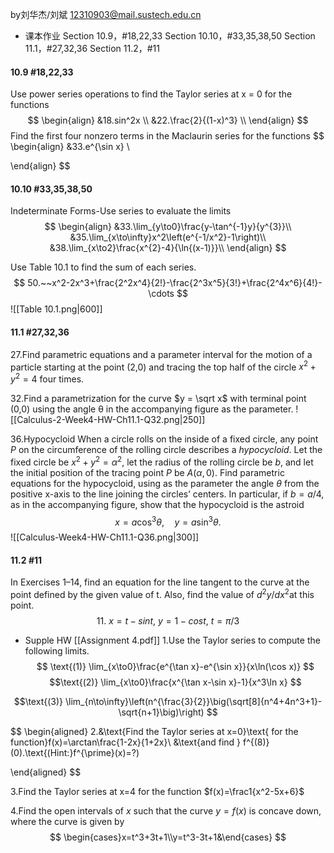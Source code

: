 by刘华杰/刘斌 12310903@mail.sustech.edu.cn
- 课本作业
   Section 10.9，#18,22,33   Section 10.10，#33,35,38,50
   Section 11.1，#27,32,36   Section 11.2，#11
 #### 10.9 #18,22,33
Use power series operations to find the Taylor series at x = 0 for the functions
$$
\begin{align}
&18.sin^2x \\
&22.\frac{2}{(1-x)^3} \\
\end{align}
$$
Find the first four nonzero terms in the Maclaurin series for the functions
$$
\begin{align}
&33.e^{\sin x} \\

\end{align}
$$


<div class="page-break" style="page-break-before: always;"></div>

 #### 10.10 #33,35,38,50
Indeterminate Forms-Use series to evaluate the limits
$$
\begin{align}
&33.\lim_{y\to0}\frac{y-\tan^{-1}y}{y^{3}}\\
&35.\lim_{x\to\infty}x^2\left(e^{-1/x^2}-1\right)\\
&38.\lim_{x\to2}\frac{x^{2}-4}{\ln{(x-1)}}\\
\end{align}
$$
<div class="page-break" style="page-break-before: always;"></div>

Use Table 10.1 to find the sum of each series.
$$
50.~~x^2-2x^3+\frac{2^2x^4}{2!}-\frac{2^3x^5}{3!}+\frac{2^4x^6}{4!}-\cdots
$$
 ![[Table 10.1.png|600]]
 
<div class="page-break" style="page-break-before: always;"></div>

  #### 11.1 #27,32,36
27.Find parametric equations and a parameter interval for the motion of a particle starting at the point (2,0) and tracing the top half of the circle $x^2+y^2=4$ four times.


32.Find a parametrization for the curve $y = \sqrt x$ with terminal point (0,0) using the angle θ in the accompanying figure as the parameter.
![[Calculus-2-Week4-HW-Ch11.1-Q32.png|250]]

<div class="page-break" style="page-break-before: always;"></div>

 36.Hypocycloid When a circle rolls on the inside of a fixed circle, any point $P$ on the circumference of the rolling circle describes a $hypocycloid.$ Let the fixed circle be $x^2+y^2=\alpha^2$, let the radius of the rolling circle be $b$, and let the initial position of the tracing point $P$ be $A(\alpha,0).$ Find parametric equations for the hypocycloid, using as the parameter the angle $\theta$ from the positive x-axis to the line joining the circles’ centers. In particular, if $b=a/4$, as in the accompanying figure, show that the hypocycloid is the astroid
$$
x=a\cos^3\theta,\quad y=a\sin^3\theta.
$$
![[Calculus-Week4-HW-Ch11.1-Q36.png|300]]
  
  
<div class="page-break" style="page-break-before: always;"></div>

  #### 11.2 #11
In Exercises 1–14, find an equation for the line tangent to the curve at
the point defined by the given value of t. Also, find the value of ${d^2y}/{dx^2}$at this point.
$$11.~ x = t - sin t, ~y = 1 - cos t, ~t = \pi/3$$


<div class="page-break" style="page-break-before: always;"></div>

 - Supple HW   [[Assignment 4.pdf]]
1.Use the Taylor series to compute the following limits.
$$
\text{(1)} \lim_{x\to0}\frac{e^{\tan x}-e^{\sin x}}{x\ln(\cos x)} 
$$
$$\text{(2)} \lim_{x\to0}\frac{x^{\tan x-\sin x}-1}{x^3\ln x}  $$
<div class="page-break" style="page-break-before: always;"></div>

$$\text{(3)} \lim_{n\to\infty}\left(n^{\frac{3}{2}}\big(\sqrt[8]{n^4+4n^3+1}-\sqrt{n+1}\big)\right) $$

<div class="page-break" style="page-break-before: always;"></div>

$$
\begin{aligned}
2.&\text{Find the Taylor series at x=0}\text{ for the function}f(x)=\arctan\frac{1-2x}{1+2x}\\
&\text{and find } f^{(8)}(0).\text{(Hint:}f^{\prime}(x)=?)

\end{aligned}
$$



<div class="page-break" style="page-break-before: always;"></div>

3.Find the Taylor series at x=4 for the function $f(x)=\frac1{x^2-5x+6}$


4.Find the open intervals of $x$ such that the curve $y=f(x)$ is concave down, where the curve is given by
$$
\begin{cases}x=t^3+3t+1\\y=t^3-3t+1&\end{cases}
$$